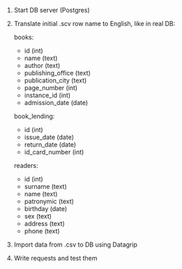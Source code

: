 1. Start DB server (Postgres)
2. Translate initial .scv row name to English, like in real DB:

    books:
    - id (int)
    - name (text)
    - author (text)
    - publishing_office (text)
    - publication_city (text)
    - page_number (int)
    - instance_id (int)
    - admission_date (date)
    
    book_lending:
    - id (int)
    - issue_date (date)
    - return_date (date)
    - id_card_number (int)
    
    readers:
    - id (int)
    - surname (text)
    - name (text)
    - patronymic (text)
    - birthday (date)
    - sex (text)
    - address (text)
    - phone (text)

3. Import data from .csv to DB using Datagrip
4. Write requests and test them
